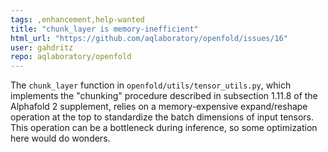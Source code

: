 ```yaml
---
tags: ,enhancement,help-wanted
title: "chunk_layer is memory-inefficient"
html_url: "https://github.com/aqlaboratory/openfold/issues/16"
user: gahdritz
repo: aqlaboratory/openfold
---
```


The `chunk_layer` function in `openfold/utils/tensor_utils.py`, which implements the "chunking" procedure described in subsection 1.11.8 of the Alphafold 2 supplement, relies on a memory-expensive expand/reshape operation at the top to standardize the batch dimensions of input tensors. This operation can be a bottleneck during inference, so some optimization here would do wonders.